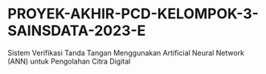 # PROYEK-AKHIR-PCD-KELOMPOK-3-SAINSDATA-2023-E
Sistem Verifikasi Tanda Tangan Menggunakan Artificial  Neural Network (ANN) untuk Pengolahan Citra Digital
